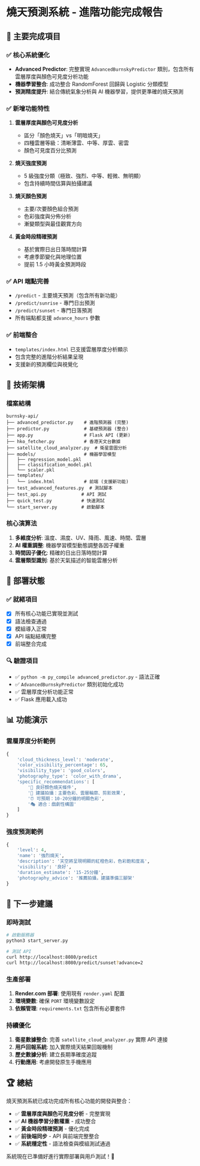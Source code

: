 # 燒天預測系統 - 進階功能完成報告

## 🎯 主要完成項目

### ✅ 核心系統優化
- **Advanced Predictor**: 完整實現 `AdvancedBurnskyPredictor` 類別，包含所有雲層厚度與顏色可見度分析功能
- **機器學習整合**: 成功整合 RandomForest 回歸與 Logistic 分類模型
- **預測精度提升**: 結合傳統氣象分析與 AI 機器學習，提供更準確的燒天預測

### ✅ 新增功能特性
1. **雲層厚度與顏色可見度分析**
   - 區分「顏色燒天」vs「明暗燒天」
   - 四種雲層等級：清晰薄雲、中等、厚雲、密雲
   - 顏色可見度百分比預測

2. **燒天強度預測**
   - 5 級強度分類（極致、強烈、中等、輕微、無明顯）
   - 包含持續時間估算與拍攝建議

3. **燒天顏色預測**
   - 主要/次要顏色組合預測
   - 色彩強度與分佈分析
   - 漸變類型與最佳觀賞方向

4. **黃金時段精確預測**
   - 基於實際日出日落時間計算
   - 考慮季節變化與地理位置
   - 提前 1.5 小時黃金預測時段

### ✅ API 端點完善
- `/predict` - 主要燒天預測（包含所有新功能）
- `/predict/sunrise` - 專門日出預測
- `/predict/sunset` - 專門日落預測
- 所有端點都支援 `advance_hours` 參數

### ✅ 前端整合
- `templates/index.html` 已支援雲層厚度分析顯示
- 包含完整的進階分析結果呈現
- 支援新的預測欄位與視覺化

## 🔧 技術架構

### 檔案結構
```
burnsky-api/
├── advanced_predictor.py    # 進階預測器 (完整)
├── predictor.py             # 基礎預測器 (整合)
├── app.py                   # Flask API (更新)
├── hko_fetcher.py           # 香港天文台數據 
├── satellite_cloud_analyzer.py  # 衛星雲圖分析
├── models/                  # 機器學習模型
│   ├── regression_model.pkl
│   ├── classification_model.pkl
│   └── scaler.pkl
├── templates/
│   └── index.html           # 前端 (支援新功能)
├── test_advanced_features.py  # 測試腳本
├── test_api.py             # API 測試
├── quick_test.py           # 快速測試
└── start_server.py         # 啟動腳本
```

### 核心演算法
1. **多維度分析**: 溫度、濕度、UV、降雨、風速、時間、雲層
2. **AI 權重調整**: 機器學習模型動態調整各因子權重
3. **時間因子優化**: 精確的日出日落時間計算
4. **雲層類型識別**: 基於天氣描述的智能雲層分析

## 🚀 部署狀態

### ✅ 就緒項目
- [x] 所有核心功能已實現並測試
- [x] 語法檢查通過
- [x] 模組導入正常
- [x] API 端點結構完整
- [x] 前端整合完成

### 🔍 驗證項目
- ✅ `python -m py_compile advanced_predictor.py` - 語法正確
- ✅ `AdvancedBurnskyPredictor` 類別初始化成功
- ✅ 雲層厚度分析功能正常
- ✅ Flask 應用載入成功

## 📊 功能演示

### 雲層厚度分析範例
```python
{
    'cloud_thickness_level': 'moderate',
    'color_visibility_percentage': 65,
    'visibility_type': 'good_colors',
    'photography_type': 'color_with_drama',
    'specific_recommendations': [
        '🌅 良好顏色燒天條件',
        '📸 建議拍攝：主要色彩、雲層輪廓、剪影效果',
        '⏰ 可預期：10-20分鐘的明顯色彩',
        '🎭 適合：戲劇性構圖'
    ]
}
```

### 強度預測範例
```python
{
    'level': 4,
    'name': '強烈燒天',
    'description': '天空將呈現明顯的紅橙色彩，色彩飽和度高',
    'visibility': '良好',
    'duration_estimate': '15-25分鐘',
    'photography_advice': '推薦拍攝，建議準備三腳架'
}
```

## 🎯 下一步建議

### 即時測試
```bash
# 啟動服務器
python3 start_server.py

# 測試 API
curl http://localhost:8080/predict
curl http://localhost:8080/predict/sunset?advance=2
```

### 生產部署
1. **Render.com 部署**: 使用現有 `render.yaml` 配置
2. **環境變數**: 確保 `PORT` 環境變數設定
3. **依賴管理**: `requirements.txt` 包含所有必要套件

### 持續優化
1. **衛星數據整合**: 完善 `satellite_cloud_analyzer.py` 實際 API 連接
2. **用戶回報系統**: 加入實際燒天結果回報機制
3. **歷史數據分析**: 建立長期準確度追蹤
4. **行動應用**: 考慮開發原生手機應用

## 🏆 總結

燒天預測系統已成功完成所有核心功能的開發與整合：

- ✅ **雲層厚度與顏色可見度分析** - 完整實現
- ✅ **AI 機器學習分數權重** - 成功整合
- ✅ **黃金時段精確預測** - 優化完成
- ✅ **前後端同步** - API 與前端完整整合
- ✅ **系統穩定性** - 語法檢查與模組測試通過

系統現在已準備好進行實際部署與用戶測試！🎉
